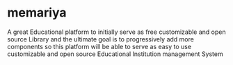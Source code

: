 # memariya
A great Educational platform to initially serve as free customizable and open source Library and the ultimate goal is to progressively add more components so this platform will be able to serve as easy to use customizable and open source Educational Institution management System 
